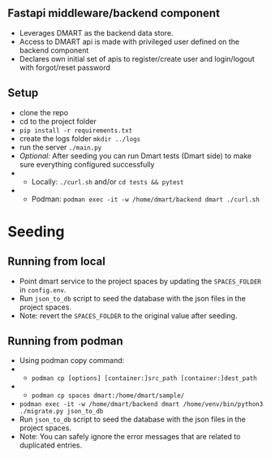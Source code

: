 ## Fastapi middleware/backend component

- Leverages DMART as the backend data store.
- Access to DMART api is made with privileged user defined on the backend component
- Declares own initial set of apis to register/create user and login/logout with forgot/reset password


## Setup
- clone the repo
- cd to the project folder
- `pip install -r requirements.txt`
- create the logs folder `mkdir ../logs`
- run the server `./main.py`
- _Optional:_ After seeding you can run Dmart tests (Dmart side) to make sure everything configured successfully 
- - Locally: `./curl.sh` and/or `cd tests && pytest` 
- - Podman: `podman exec -it -w /home/dmart/backend dmart ./curl.sh`

# Seeding

## Running from local

- Point dmart service to the project spaces by updating the `SPACES_FOLDER` in `config.env`.
- Run `json_to_db` script to seed the database with the json files in the project spaces.
- Note: revert the `SPACES_FOLDER` to the original value after seeding.

## Running from podman
- Using podman copy command:
- - `podman cp [options] [container:]src_path [container:]dest_path`
- - `podman cp spaces dmart:/home/dmart/sample/`
- `podman exec -it -w /home/dmart/backend dmart /home/venv/bin/python3 ./migrate.py json_to_db`
- Run `json_to_db` script to seed the database with the json files in the project spaces.
- Note: You can safely ignore the error messages that are related to duplicated entries.